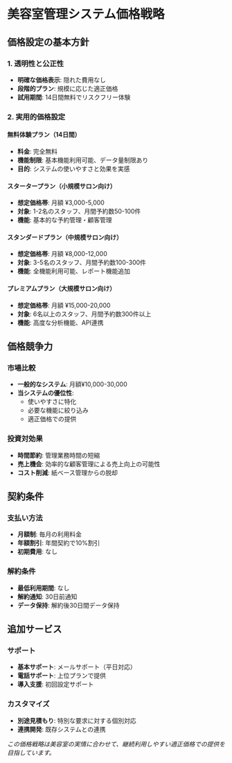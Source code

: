 # 美容室管理システム価格戦略

## 価格設定の基本方針

### 1. 透明性と公正性
- **明確な価格表示**: 隠れた費用なし
- **段階的プラン**: 規模に応じた適正価格
- **試用期間**: 14日間無料でリスクフリー体験

### 2. 実用的価格設定

#### 無料体験プラン（14日間）
- **料金**: 完全無料
- **機能制限**: 基本機能利用可能、データ量制限あり
- **目的**: システムの使いやすさと効果を実感

#### スタータープラン（小規模サロン向け）
- **想定価格帯**: 月額 ¥3,000-5,000
- **対象**: 1-2名のスタッフ、月間予約数50-100件
- **機能**: 基本的な予約管理・顧客管理

#### スタンダードプラン（中規模サロン向け）
- **想定価格帯**: 月額 ¥8,000-12,000
- **対象**: 3-5名のスタッフ、月間予約数100-300件
- **機能**: 全機能利用可能、レポート機能追加

#### プレミアムプラン（大規模サロン向け）
- **想定価格帯**: 月額 ¥15,000-20,000
- **対象**: 6名以上のスタッフ、月間予約数300件以上
- **機能**: 高度な分析機能、API連携

## 価格競争力

### 市場比較
- **一般的なシステム**: 月額¥10,000-30,000
- **当システムの優位性**: 
  - 使いやすさに特化
  - 必要な機能に絞り込み
  - 適正価格での提供

### 投資対効果
- **時間節約**: 管理業務時間の短縮
- **売上機会**: 効率的な顧客管理による売上向上の可能性
- **コスト削減**: 紙ベース管理からの脱却

## 契約条件

### 支払い方法
- **月額制**: 毎月の利用料金
- **年額割引**: 年間契約で10%割引
- **初期費用**: なし

### 解約条件
- **最低利用期間**: なし
- **解約通知**: 30日前通知
- **データ保持**: 解約後30日間データ保持

## 追加サービス

### サポート
- **基本サポート**: メールサポート（平日対応）
- **電話サポート**: 上位プランで提供
- **導入支援**: 初回設定サポート

### カスタマイズ
- **別途見積もり**: 特別な要求に対する個別対応
- **連携開発**: 既存システムとの連携

*この価格戦略は美容室の実情に合わせて、継続利用しやすい適正価格での提供を目指しています。*